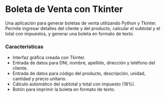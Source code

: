 # Boleta de Venta con Tkinter

Una aplicación para generar boletas de venta utilizando Python y Tkinter. Permite ingresar detalles del cliente y del producto, calcular el subtotal y el total con impuestos, y generar una boleta en formato de texto.

### Características
- Interfaz gráfica creada con Tkinter.
- Entrada de datos para DNI, nombre, apellido, dirección y teléfono del cliente.
- Entrada de datos para código del producto, descripción, unidad, cantidad y precio unitario.
- Cálculo automático del subtotal y total con impuesto (18%).
- Botón para imprimir la boleta en formato de texto.


